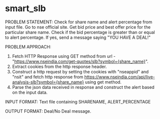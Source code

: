 # smart_slb
PROBLEM STATEMENT:
Check for share name and alert percentage from input file. Go to nse official site. Get bid price and best offer price for the particular share name. Check if the bid percentage is greater than or equal to alert percentage. If yes, send a message saying "YOU HAVE A DEAL!"

PROBLEM APPROACH:
1. Fetch HTTP Response using GET method from url - "https://www.nseindia.com/get-quotes/slb?symbol={share_name}".
2. Extract cookies from the http response header.
3. Construct a http request by setting the cookies with "nseappid" and "nsit" and fetch http response from  https://www.nseindia.com/api/live-analysis-slb?symbol={share_name} using get method.
4. Parse the json data received in response and construct the alert based on the input data.

INPUT FORMAT:
Text file containing SHARENAME, ALERT_PERCENTAGE

OUTPUT FORMAT:
Deal/No Deal message.
